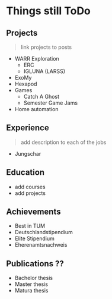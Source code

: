 # Things still ToDo

## Projects
> link projects to posts
* WARR Exploration
  * ERC
  * IGLUNA (LARSS)
* ExoMy
* Hexapod
* Games
  * Catch A Ghost
  * Semester Game Jams
* Home automation

## Experience
> add description to each of the jobs
* Jungschar

## Education
* add courses
* add projects

## Achievements
* Best in TUM
* Deutschlandstipendium
* Elite Stipendium
* Eherenamtsnachweis

## Publications ??
* Bachelor thesis
* Master thesis
* Matura thesis
